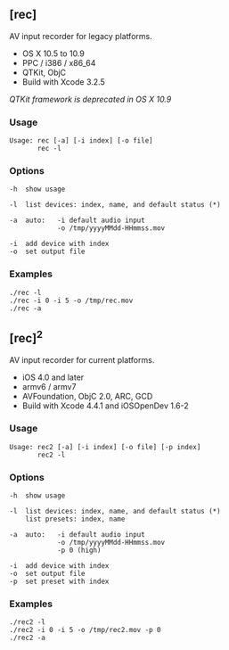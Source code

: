 
## [rec]

AV input recorder for legacy platforms.

* OS X 10.5 to 10.9
* PPC / i386 / x86_64
* QTKit, ObjC
* Build with Xcode 3.2.5

*QTKit framework is deprecated in OS X 10.9*

### Usage

    Usage: rec [-a] [-i index] [-o file]
           rec -l

### Options

    -h  show usage
    
    -l  list devices: index, name, and default status (*)
    
    -a  auto:   -i default audio input
                -o /tmp/yyyyMMdd-HHmmss.mov
    
    -i  add device with index
    -o  set output file

### Examples

    ./rec -l
    ./rec -i 0 -i 5 -o /tmp/rec.mov
    ./rec -a


## [rec]<sup>2</sup>

AV input recorder for current platforms.

* iOS 4.0 and later
* armv6 / armv7
* AVFoundation, ObjC 2.0, ARC, GCD
* Build with Xcode 4.4.1 and iOSOpenDev 1.6-2

### Usage

    Usage: rec2 [-a] [-i index] [-o file] [-p index]
           rec2 -l

### Options

    -h  show usage
    
    -l  list devices: index, name, and default status (*)
        list presets: index, name
    
    -a  auto:   -i default audio input
                -o /tmp/yyyyMMdd-HHmmss.mov
                -p 0 (high)
    
    -i  add device with index
    -o  set output file
    -p  set preset with index

### Examples

    ./rec2 -l
    ./rec2 -i 0 -i 5 -o /tmp/rec2.mov -p 0
    ./rec2 -a

